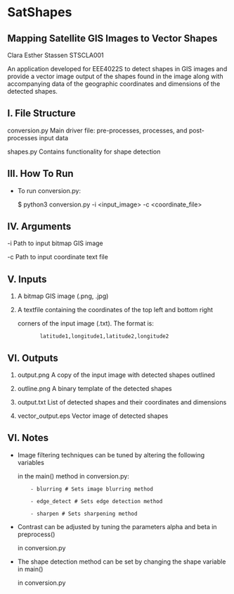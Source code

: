 
# SatShapes 
## Mapping Satellite GIS Images to Vector Shapes


Clara Esther Stassen
STSCLA001

An application developed for EEE4022S to detect shapes in GIS images and 
provide a vector image output of the shapes found in the image along with
accompanying data of the geographic coordinates and dimensions of the 
detected shapes. 

I. File Structure
------------------
conversion.py     Main driver file: pre-processes, processes, and post-processes input data

shapes.py         Contains functionality for shape detection

III. How To Run
----------------
- To run conversion.py:

    $ python3 conversion.py -i <input_image> -c <coordinate_file>

IV. Arguments
--------------
-i    Path to input bitmap GIS image

-c    Path to input coordinate text file

V. Inputs
--------------
1. A bitmap GIS image (.png, .jpg)

2. A textfile containing the coordinates of the top left and bottom right

    corners of the input image (.txt). The format is:
    
              latitude1,longitude1,latitude2,longitude2

VI. Outputs
--------------
1. output.png         A copy of the input image with detected shapes outlined

2. outline.png        A binary template of the detected shapes

3. output.txt         List of detected shapes and their coordinates and dimensions

4. vector_output.eps  Vector image of detected shapes

VI. Notes
--------------
- Image filtering techniques can be tuned by altering the following variables

    in the main() method in conversion.py:
    
          - blurring # Sets image blurring method
          
          - edge_detect # Sets edge detection method
          
          - sharpen # Sets sharpening method
          
- Contrast can be adjusted by tuning the parameters alpha and beta in preprocess()

   in conversion.py
   
- The shape detection method can be set by changing the shape variable in main()

   in conversion.py
